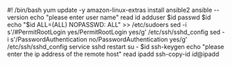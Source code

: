 #! /bin/bash
yum update -y
amazon-linux-extras install ansible2
ansible --version
echo "please enter user name"
read id
adduser $id
passwd $id
echo "$id ALL=(ALL) NOPASSWD: ALL" >> /etc/sudoers
sed -i s'/#PermitRootLogin yes/PermitRootLogin yes/g' /etc/ssh/sshd_config
sed -i s'/PasswordAuthentication no/PasswordAuthentication yes/g' /etc/ssh/sshd_config
service sshd restart
su - $id
ssh-keygen
echo "please enter the ip address of the remote host"
read ipadd
ssh-copy-id $id@$ipadd
